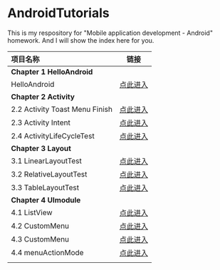 # AndroidTutorials

This is my respository for "Mobile application development - Android" homework. And I will show the index here for you.

| 项目名称                       |                             链接                             |
| :----------------------------- | :----------------------------------------------------------: |
| **Chapter 1  HelloAndroid**    |                                                              |
| HelloAndroid                   | [点此进入](https://github.com/Tochase/AndroidTutorials/tree/master/1.HelloAndroid) |
| **Chapter 2  Activity**        |                                                              |
| 2.2 Activity Toast Menu Finish | [点此进入](https://github.com/Tochase/AndroidTutorials/tree/master/2.Activity/2.2%20%20Activity%20Toast%20Menu%20Finish) |
| 2.3 Activity Intent            | [点此进入](https://github.com/Tochase/AndroidTutorials/tree/master/2.Activity/2.3%20%20Activity%20Intent) |
| 2.4 ActivityLifeCycleTest      | [点此进入](https://github.com/Tochase/AndroidTutorials/tree/master/2.Activity/2.4%20%20ActivityLifeCycleTest) |
| **Chapter 3  Layout**          |                                                              |
| 3.1 LinearLayoutTest           | [点此进入](https://github.com/Tochase/AndroidTutorials/tree/master/3.Layout/3.1%20LinearLayoutTest) |
| 3.2 RelativeLayoutTest         | [点此进入](https://github.com/Tochase/AndroidTutorials/tree/master/3.Layout/3.2%20RelativeLayoutTest) |
| 3.3 TableLayoutTest            | [点此进入](https://github.com/Tochase/AndroidTutorials/tree/master/3.Layout/3.3%20TableLayoutTest) |
| **Chapter 4  UImodule**        |                                                              |
| 4.1 ListView                   | [点此进入](https://github.com/Tochase/AndroidTutorials/tree/master/3.Layout/3.3%20TableLayoutTest) |
| 4.2 CustomMenu                 | [点此进入](https://github.com/Tochase/AndroidTutorials/tree/master/3.Layout/3.3%20TableLayoutTest) |
| 4.3 CustomMenu                 | [点此进入](https://github.com/Tochase/AndroidTutorials/tree/master/3.Layout/3.3%20TableLayoutTest) |
| 4.4 menuActionMode             | [点此进入](https://github.com/Tochase/AndroidTutorials/tree/master/3.Layout/3.3%20TableLayoutTest) |
|                                |                                                              |

